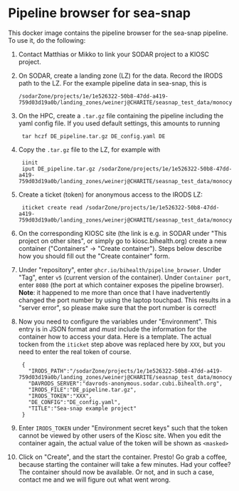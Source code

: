 # Pipeline browser for sea-snap

This docker image contains the pipeline browser for the sea-snap pipeline.
To use it, do the following:


 1. Contact Matthias or Mikko to link your SODAR project to a KIOSC
    project.

 2. On SODAR, create a landing zone (LZ) for the data. Record the IRODS path to
    the LZ. For the example pipeline data in sea-snap, this is 

        
        /sodarZone/projects/1e/1e526322-50b8-47dd-a419-759d03d19a0b/landing_zones/weinerj@CHARITE/seasnap_test_data/monocytes/20210812_165144
        


 3. On the HPC, create a `.tar.gz` file containing the pipeline including
    the yaml config file. If you used default settings, this amounts to
    running

         
         tar hczf DE_pipeline.tar.gz DE_config.yaml DE
         

 4. Copy the `.tar.gz` file to the LZ, for example with

         
         iinit
         iput DE_pipeline.tar.gz /sodarZone/projects/1e/1e526322-50b8-47dd-a419-759d03d19a0b/landing_zones/weinerj@CHARITE/seasnap_test_data/monocytes/20210812_165144
         

 5. Create a ticket (token) for anonymous access to the IRODS LZ:

         
         iticket create read /sodarZone/projects/1e/1e526322-50b8-47dd-a419-759d03d19a0b/landing_zones/weinerj@CHARITE/seasnap_test_data/monocytes/20210812_165144
         

 6. On the corresponding KIOSC site (the link is e.g. in SODAR under "This
    project on other sites", or simply go to kiosc.bihealth.org) create a
    new container ("Containers" -> "Create container"). Steps below
    describe how you should fill out the "Create container" form.


 7. Under "repository", enter `ghcr.io/bihealth/pipeline_browser`. Under
    "Tag", enter `v5` (current version of the container). Under `Container
    port`, enter `8080` (the port at which container exposes the pipeline
    browser). **Note**: it happened to me more than once that I have
    inadvertently changed the port number by using the laptop touchpad.
    This results in a "server error", so please make sure that the port
    number is correct!

 8. Now you need to configure the variables under "Environment". This entry
    is in JSON format and *must* include the information for the container
    how to access your data. Here is a template. The actual tocken from the
    `iticket` step above was replaced here by `XXX`, but you need to enter
    the real token of course.

         
         {
           "IRODS_PATH":"/sodarZone/projects/1e/1e526322-50b8-47dd-a419-759d03d19a0b/landing_zones/weinerj@CHARITE/seasnap_test_data/monocytes/20210812_165144",
           "DAVRODS_SERVER":"davrods-anonymous.sodar.cubi.bihealth.org",
           "IRODS_FILE":"DE_pipeline.tar.gz",
           "IRODS_TOKEN":"XXX",
           "DE_CONFIG":"DE_config.yaml",
           "TITLE":"Sea-snap example project"
         }
         
 9. Enter `IRODS_TOKEN` under "Environment secret keys" such that the token cannot
    be viewed by other users of the Kiosc site. When you edit the container
    again, the actual value of the token will be shown as `<masked>`

 10. Click on "Create", and the start the container. Presto! Go grab a
     coffee, because starting the container will take a few minutes. Had
     your coffee? The container should now be available. Or not, and in
     such a case, contact me and we will figure out what went wrong.
